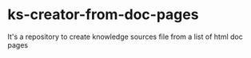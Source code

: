 # ks-creator-from-doc-pages
It's a repository to create knowledge sources file from a list of html doc pages
